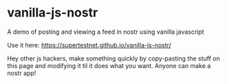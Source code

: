 # vanilla-js-nostr
A demo of posting and viewing a feed in nostr using vanilla javascript

Use it here: https://supertestnet.github.io/vanilla-js-nostr/

Hey other js hackers, make something quickly by copy-pasting the stuff on this page and modifying it til it does what you want. Anyone can make a nostr app!
